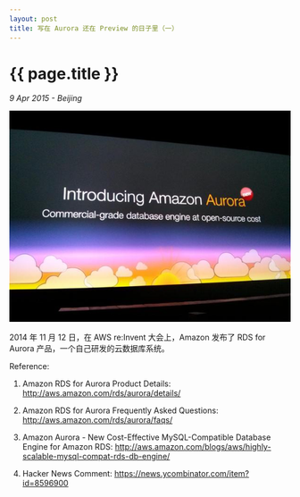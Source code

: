 ```yaml
---
layout: post
title: 写在 Aurora 还在 Preview 的日子里（一）
---
```


# {{ page.title }}

_9 Apr 2015 - Beijing_

![](images/introducing_amazon_aurora.jpg)

2014 年 11 月 12 日，在 AWS re:Invent 大会上，Amazon 发布了 RDS for Aurora 产品，一个自己研发的云数据库系统。

Reference:

1. Amazon RDS for Aurora Product Details: http://aws.amazon.com/rds/aurora/details/

2. Amazon RDS for Aurora Frequently Asked Questions: http://aws.amazon.com/rds/aurora/faqs/

3. Amazon Aurora - New Cost-Effective MySQL-Compatible Database Engine for Amazon RDS: http://aws.amazon.com/blogs/aws/highly-scalable-mysql-compat-rds-db-engine/

4. Hacker News Comment: https://news.ycombinator.com/item?id=8596900
